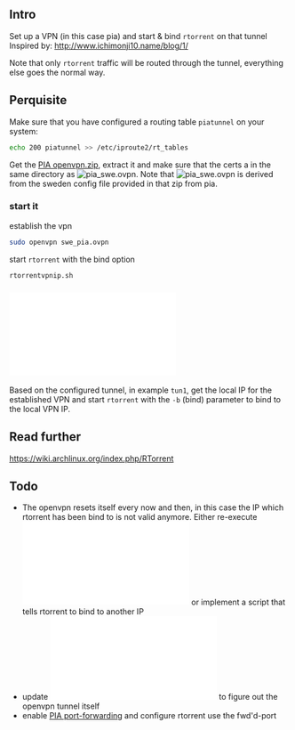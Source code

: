 ## Intro
Set up a VPN (in this case pia) and start & bind ``rtorrent`` on that tunnel
Inspired by: http://www.ichimonji10.name/blog/1/

Note that only ``rtorrent`` traffic will be routed through the tunnel, everything else goes the normal way. 

## Perquisite 
Make sure that you have configured a routing table ``piatunnel`` on your system:
```sh
echo 200 piatunnel >> /etc/iproute2/rt_tables
```

Get the [PIA openvpn.zip](https://www.privateinternetaccess.com/openvpn/openvpn.zip), extract it and make sure that the certs a in the same directory as ![pia_swe.ovpn](pia_swe.ovpn). Note that ![pia_swe.ovpn](pia_swe.ovpn) is derived from the sweden config file provided in that zip from pia.

### start it
establish the vpn
```sh
sudo openvpn swe_pia.ovpn
```
start ``rtorrent`` with the bind option
```sh
rtorrentvpnip.sh
```

### ![rtorrentvpnip.sh](rtorrentvpnip.sh) 
Based on the configured tunnel, in example ``tun1``, get the local IP for the established VPN and start ``rtorrent`` with the ``-b`` (bind) parameter to bind to the local VPN IP.

## Read further
https://wiki.archlinux.org/index.php/RTorrent

## Todo
* The openvpn resets itself every now and then, in this case the IP which rtorrent has been bind to is not valid anymore. Either re-execute ![rtorrentvpnip.sh](rtorrentvpnip.sh) or implement a script that tells rtorrent to bind to another IP 
* update ![rtorrentvpnip.sh](rtorrentvpnip.sh) to figure out the openvpn tunnel itself 
* enable [PIA port-forwarding](https://www.privateinternetaccess.com/forum/discussion/180/port-forwarding-without-the-application-advanced-users) and configure rtorrent use the fwd'd-port 